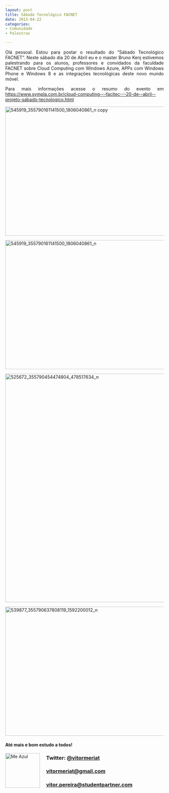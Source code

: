 ```yaml
---
layout: post
title: Sábado Tecnológico FACNET
date: 2013-04-22
categories:
- Comunidade
- Palestras

---
```

<p align="justify">Olá pessoal. Estou para postar o resultado do “Sábado Tecnológico FACNET”. Neste sábado dia 20 de Abril eu e o master Bruno Kenj estivemos palestrando para os alunos, professores e convidados da faculdade FACNET sobre Cloud Computing com Windows Azure, APPs com Windows Phone e Windows 8 e as integrações tecnológicas deste novo mundo móvel.</p>
<p align="justify">Para mais informações acesse o resumo do evento em <a title="https://www.sympla.com.br/cloud-computing---facitec---27-de--abril--projeto-sabado-tecnologico.html" href="https://www.sympla.com.br/cloud-computing---facitec---27-de--abril--projeto-sabado-tecnologico.html">https://www.sympla.com.br/cloud-computing---facitec---20-de--abril--projeto-sabado-tecnologico.html</a></p>
<p><a href="http://blob.vitormeriat.com.br/images/2014/03/545919_355790161141500_1806040861_n-copy.png"><img style="background-image:none;padding-top:0;padding-left:0;display:inline;padding-right:0;border:0;" title="545919_355790161141500_1806040861_n copy" alt="545919_355790161141500_1806040861_n copy" src="http://blob.vitormeriat.com.br/images/545919_355790161141500_1806040861_n-copy.png" width="544" height="409"   /></a></p>
<p><!--more--></p>
<p><a href="http://blob.vitormeriat.com.br/images/2014/03/545919_355790161141500_1806040861_n.jpg"><img style="background-image:none;padding-top:0;padding-left:0;display:inline;padding-right:0;border:0;" title="545919_355790161141500_1806040861_n" alt="545919_355790161141500_1806040861_n" src="http://blob.vitormeriat.com.br/images/545919_355790161141500_1806040861_n.jpg" width="544" height="409"   /></a></p>
<p><a href="http://blob.vitormeriat.com.br/images/2014/03/525672_355790454474804_478517634_n.jpg"><img style="background-image:none;padding-top:0;padding-left:0;display:inline;padding-right:0;border:0;" title="525672_355790454474804_478517634_n" alt="525672_355790454474804_478517634_n" src="http://blob.vitormeriat.com.br/images/525672_355790454474804_478517634_n.jpg" width="544" height="724"   /></a></p>
<p><a href="http://blob.vitormeriat.com.br/images/2014/03/539877_355790637808119_1592200012_n.jpg"><img style="background-image:none;padding-top:0;padding-left:0;display:inline;padding-right:0;border:0;" title="539877_355790637808119_1592200012_n" alt="539877_355790637808119_1592200012_n" src="http://blob.vitormeriat.com.br/images/539877_355790637808119_1592200012_n.jpg" width="544" height="409"   /></a></p>
<h4><span style="font-weight:bold;">Até mais e bom estudo a todos!</span></h4>
<p><a href="http://blob.vitormeriat.com.br/images/2012/06/me-azul.png"><img style="float:left;margin:0 20px 0 0;display:inline;" title="Me Azul" alt="Me Azul" src="http://blob.vitormeriat.com.br/images/me-azul.png?w=110&amp;h=110&amp;h=110" width="110" height="110" align="left"   /></a></p>
<h3>Twitter: <a href="http://twitter.com/#!/vitormeriat">@vitormeriat</a></h3>
<h3><a href="mailto:vitormeriat@gmail.com">vitormeriat@gmail.com</a></h3>
<h3><a href="mailto:vitor.pereira@studentpartners.com.br">vitor.pereira@studentpartner.com</a></h3>
